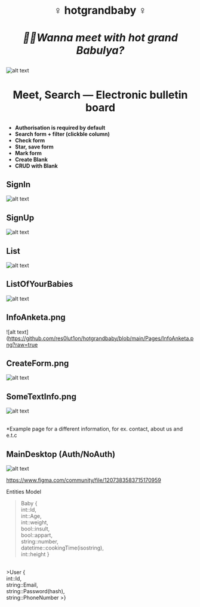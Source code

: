 
# <p align="center"> ♀️  hotgrandbaby  ♀️ </p>
# *<p align="center"> 💁‍♀️Wanna meet with hot grand Babulya? </p>* 

![alt text](https://github.com/res0lut1on/hotgrandbaby/blob/main/Pages/Desktop1.png?raw=true)
<br />

# <p align="center"> Meet, Search — Electronic bulletin board </p>

 - **Authorisation is required by default** <br />
 - **Search form + filter (clickble column)** <br />
 - **Check form** <br />
 - **Star, save form** <br />
 - **Mark form** <br />
 - **Create Blank** <br />
 - **CRUD with Blank** <br />


## **SignIn** <br />

![alt text](https://github.com/res0lut1on/hotgrandbaby/blob/main/Pages/SignIn.png?raw=true)

## **SignUp** <br />

![alt text](https://github.com/res0lut1on/hotgrandbaby/blob/main/Pages/SignUp.png?raw=true)

## **List** <br />

![alt text](https://github.com/res0lut1on/hotgrandbaby/blob/main/Pages/List.png?raw=true)

## **ListOfYourBabies** <br />

![alt text](https://github.com/res0lut1on/hotgrandbaby/blob/main/Pages/ListOfYourBabies.png?raw=true)

## **InfoAnketa.png** <br />

![alt text](https://github.com/res0lut1on/hotgrandbaby/blob/main/Pages/InfoAnketa.png?raw=true

## **CreateForm.png** <br />

![alt text](https://github.com/res0lut1on/hotgrandbaby/blob/main/Pages/CreateForm.png?raw=true)

## **SomeTextInfo.png** <br />

![alt text](https://github.com/res0lut1on/hotgrandbaby/blob/main/Pages/SomeTextInfo.png?raw=true)

<br />
*Example page for a different information, for ex. contact, about us and e.t.c

## MainDesktop (Auth/NoAuth) <br />

![alt text](https://github.com/res0lut1on/hotgrandbaby/blob/main/Pages/Desktop1.png?raw=true)

https://www.figma.com/community/file/1207383583715170959

Entities Model 
<br />
> Baby {
   <br /> int::Id,
   <br /> int::Age,
   <br /> int::weight,
   <br /> bool::insult,
   <br /> bool::appart,
   <br /> string::number,
   <br /> datetime::cookingTime(isostring),
   <br /> int::height
> }
   <br />
>User {
   <br /> int::Id,
   <br /> string::Email,
   <br /> string::Password(hash),
   <br /> string::PhoneNumber
   >}
